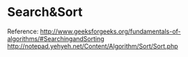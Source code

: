 # Search&Sort

Reference: http://www.geeksforgeeks.org/fundamentals-of-algorithms/#SearchingandSorting
http://notepad.yehyeh.net/Content/Algorithm/Sort/Sort.php